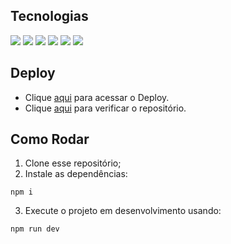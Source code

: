 ## Tecnologias 

[![](https://img.shields.io/badge/HTML5-E34F26?style=for-the-badge&logo=html5&logoColor=whit)]()
[![](https://img.shields.io/badge/CSS3-1572B6?style=for-the-badge&logo=css3&logoColor=white)]()
[![](https://img.shields.io/badge/JavaScript-F7DF1E?style=for-the-badge&logo=javascript&logoColor=black)]()
[![](https://img.shields.io/badge/React-20232A?style=for-the-badge&logo=react&logoColor=61DAFB)]()
[![](https://img.shields.io/badge/styled--components-DB7093?style=for-the-badge&logo=styled-components&logoColor=whitee)]()
[![](https://img.shields.io/badge/GIT-E44C30?style=for-the-badge&logo=git&logoColor=white)]()

## Deploy

- Clique <a href="https://desafio-tecnico-front-seven.vercel.app/">aqui</a> para acessar o Deploy.
- Clique <a href="https://github.com/gabriel-victor933/desafio-tecnico-front">aqui</a> para verificar o repositório.

## Como Rodar
1. Clone esse repositório;
2. Instale as dependências:
```
npm i
```

3. Execute o projeto em desenvolvimento usando:
```
npm run dev
```